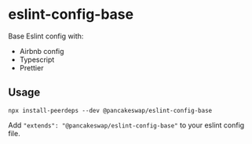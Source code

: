 # eslint-config-base

Base Eslint config with:

- Airbnb config
- Typescript
- Prettier

## Usage

```
npx install-peerdeps --dev @pancakeswap/eslint-config-base
```

Add `"extends": "@pancakeswap/eslint-config-base"` to your eslint config file.
